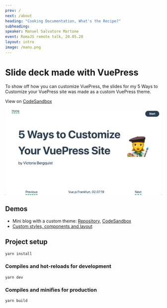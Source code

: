```yaml
---
prev: /
next: /about
heading: "Cooking Documentation, What's the Recipe?"
subheading: 
speaker: Manuel Salvatore Martone
event: RomaJS remote talk, 20.05.20
layout: intro
image: /manu.png
---
```


# Slide deck made with VuePress

To show off how you can customize VuePress, the slides for my 5 Ways to Customize your VuePress site was made as a custom VuePress theme.

View on [CodeSandbox](https://codesandbox.io/s/5-ways-to-customize-your-vuepress-site-slides-bc415)

![Slide deck screenshot](/.vuepress/public/screenshot.png)

## Demos

- Mini blog with a custom theme: [Repository](https://github.com/vicbergquist/vuepress-blog-demo), [CodeSandbox](https://codesandbox.io/s/vuepress-demo-simple-blog-with-custom-theme-sanity-cpdxi)
- [Custom styles, components and layout](https://codesandbox.io/s/vuejs-frankfurt-020719-vuepress-demo-customizations-459n7)

## Project setup
```
yarn install
```

### Compiles and hot-reloads for development
```
yarn dev
```

### Compiles and minifies for production
```
yarn build
```
